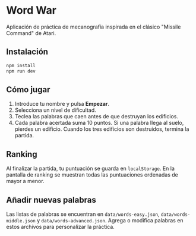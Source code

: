 # Word War

Aplicación de práctica de mecanografía inspirada en el clásico "Missile Command" de Atari.

## Instalación

```bash
npm install
npm run dev
```

## Cómo jugar
1. Introduce tu nombre y pulsa **Empezar**.
2. Selecciona un nivel de dificultad.
3. Teclea las palabras que caen antes de que destruyan los edificios.
4. Cada palabra acertada suma 10 puntos. Si una palabra llega al suelo, pierdes un edificio. Cuando los tres edificios son destruidos, termina la partida.

## Ranking
Al finalizar la partida, tu puntuación se guarda en `localStorage`. En la pantalla de ranking se muestran todas las puntuaciones ordenadas de mayor a menor.

## Añadir nuevas palabras
Las listas de palabras se encuentran en `data/words-easy.json`, `data/words-middle.json` y `data/words-advanced.json`. Agrega o modifica palabras en estos archivos para personalizar la práctica.
